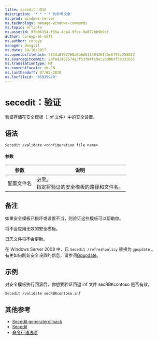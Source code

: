 ```yaml
---
title: secedit：验证
description: '* * * * 的参考文章'
ms.prod: windows-server
ms.technology: manage-windows-commands
ms.topic: article
ms.assetid: 9fb06354-f55a-4ca4-9fbc-9a872eb9b9cf
author: coreyp-at-msft
ms.author: coreyp
manager: dongill
ms.date: 10/16/2017
ms.openlocfilehash: 7f2da0792768a6b6d6113842614bc6f93c258822
ms.sourcegitcommit: 2afed2461574a3f53f84fc9ec28d86df3b335685
ms.translationtype: MT
ms.contentlocale: zh-CN
ms.lasthandoff: 07/02/2020
ms.locfileid: "85935970"
---
```

# <a name="seceditvalidate"></a>secedit：验证



验证存储在安全模板（.inf 文件）中的安全设置。

## <a name="syntax"></a>语法

```
Secedit /validate <configuration file name>

```

#### <a name="parameters"></a>参数

|参数|说明|
|---------|-----------|
|配置文件名|必需。</br>指定将验证的安全模板的路径和文件名。|

## <a name="remarks"></a>备注

如果安全模板已损坏或设置不当，则验证这些模板可以帮助你。

将不会应用无效的安全模板。

日志文件将不会更新。

在 Windows Server 2008 中，已 `Secedit /refreshpolicy` 替换为 `gpupdate` 。 有关如何刷新安全设置的信息，请参阅[Gpupdate](gpupdate.md)。

## <a name="examples"></a>示例

对安全模板执行回滚后，你想要验证回退 inf 文件 secRBKcontoso 是否有效。
```
Secedit /validate secRBKcontoso.inf
```

## <a name="additional-references"></a>其他参考

-   [Secedit:generaterollback](secedit-generaterollback.md)
-   [Secedit](secedit.md)
- [命令行语法项](command-line-syntax-key.md)